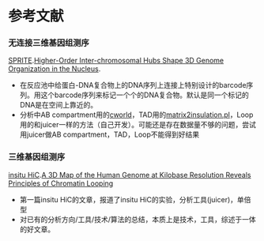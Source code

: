 # 参考文献
### 无连接三维基因组测序
[SPRITE](https://www.cell.com/cell/fulltext/S0092-8674(18)30636-6?_returnURL=https%3A%2F%2Flinkinghub.elsevier.com%2Fretrieve%2Fpii%2FS0092867418306366%3Fshowall%3Dtrue).[Higher-Order Inter-chromosomal Hubs Shape 3D Genome Organization in the Nucleus](https://doi.org/10.1016/j.cell.2018.05.024).<br/>
- 在反应池中给蛋白-DNA复合物上的DNA序列上连接上特别设计的barcode序列。用这个barcode序列来标记一个个的DNA复合物。默认是同一个标记的DNA是在空间上靠近的。
- 分析中AB compartment用的[cworld](https://github.com/dekkerlab/cworld-dekker)，TAD用的[matrix2insulation.pl](https://github.com/dekkerlab/crane-nature-2015/tree/master/scripts)，Loop用的和juicer一样的方法（自己开发）。可能还是存在数据量不够的问题，尝试用juicer做AB compartment，TAD，Loop不能得到好结果

### 三维基因组测序
[insitu HiC](https://www.cell.com/cell/fulltext/S0092-8674(14)01497-4?_returnURL=https%3A%2F%2Flinkinghub.elsevier.com%2Fretrieve%2Fpii%2FS0092867414014974%3Fshowall%3Dtrue).[A 3D Map of the Human Genome at Kilobase Resolution Reveals Principles of Chromatin Looping](https://doi.org/10.1016/j.cell.2014.11.021)
- 第一篇insitu HiC的文章，报道了insitu HiC的实验，分析工具(juicer)，单倍型
- 对已有的分析方向/工具/技术/算法的总结，本质上是技术，工具，综述于一体的好文章。